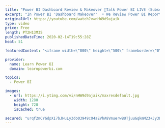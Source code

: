 ```yaml
---
title: "Power BI Dashboard Review & Makeover 🔴Talk Power BI LIVE (Subscribe & Join)"
excerpt: "In Power BI 'Dashboard Makeover'  • We Review Power BI Reports/Dashboards sent in by users  • Provide expert feedback and ideas on how to improve  • Submit Your Screenshots or PBIX file here 👉 https://www.learnpowerbi.com/makeover  ⚠️NOTE⚠️ :  • Do NOT send any sensitive data in your screenshots  •"
originalUrl: https://youtube.com/watch?v=nHW9d9ajaik
type: video
price: Free
length: PT2H13M3S
publishedDateTime: 2020-02-14T19:55:28Z
heat: 51

featuredContent: "<iframe width=\"800\" height=\"500\" frameborder=\"0\" src=\"https://www.youtube.com/embed/nHW9d9ajaik\" allow=\"accelerometer; autoplay; encrypted-media; gyroscope; picture-in-picture\" allowfullscreen></iframe>"

provider:
  name: Learn Power BI
  domain: learnpowerbi.com

topics:
  - Power BI

images:
  - url: https://i.ytimg.com/vi/nHW9d9ajaik/maxresdefault.jpg
    width: 1280
    height: 720
    isCached: true

secured: "urqf2mCYGdpXI7bJHuLy3doO3949cO4aEVhA8VmuerwBUTjuuGqkmM23+Jy3LbiG1YDlgY+yWCvU87u+hjzV/FU9+N4I7MbWvtCT/2hIl4OrgravzibQ5LvdUpocoAX4jNg9wxFKDiXZx6fTbxAcIqv39+m06TFkdWhMZNwrTdb7g+ISO8CxT8m61sK9livL95DZL8guTEu/J1CBo/hlTYBCwMBgulfGN0JvhIoa2xPwj6VFxUWaWR1RwervizDJk7f7cY8/tbkeAJEQO+xC5lw8T8musqc7Ls/jOWITlc4Bjv3WBfBNQRH+yxsgPuDw1a3ocaQp4ozOLLxpo6wHu9heoPHweT9RBvCBYymhsIf1MvlGKsqFutcC4oiDc5f1;o0ypX1fLs2L43/7IQhr3kA=="
---
```


